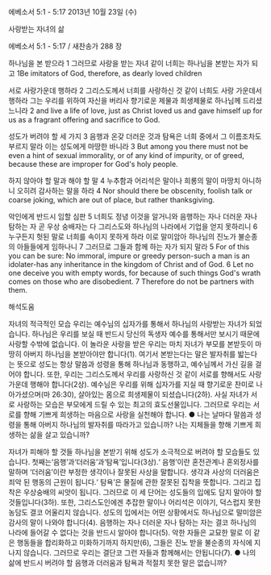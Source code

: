 에베소서 5:1 - 5:17 
2013년 10월 23일 (수)

사랑받는 자녀의 삶



에베소서 5:1 - 5:17 / 새찬송가 288 장


하나님을 본 받으라
1 그러므로 사랑을 받는 자녀 같이 너희는 하나님을 본받는 자가 되고
1Be imitators of God, therefore, as dearly loved children

서로 사랑가운데 행하라
2 그리스도께서 너희를 사랑하신 것 같이 너희도 사랑 가운데서 행하라 그는 우리를 위하여 자신을 버리사 향기로운 제물과 희생제물로 하나님께 드리셨느니라
2 and live a life of love, just as Christ loved us and gave himself up for us as a fragrant offering and sacrifice to God.

성도가 버려야 할 세 가지
3 음행과 온갖 더러운 것과 탐욕은 너희 중에서 그 이름조차도 부르지 말라 이는 성도에게 마땅한 바니라
3 But among you there must not be even a hint of sexual immorality, or of any kind of impurity, or of greed, because these are improper for God's holy people.

하지 않아야 할 말과 해야 할 말
4 누추함과 어리석은 말이나 희롱의 말이 마땅치 아니하니 오히려 감사하는 말을 하라
4 Nor should there be obscenity, foolish talk or coarse joking, which are out of place, but rather thanksgiving.

악인에게 반드시 임할 심판
5 너희도 정녕 이것을 알거니와 음행하는 자나 더러운 자나 탐하는 자 곧 우상 숭배자는 다 그리스도와 하나님의 나라에서 기업을 얻지 못하리니 6 누구든지 헛된 말로 너희를 속이지 못하게 하라 이로 말미암아 하나님의 진노가 불순종의 아들들에게 임하나니 7 그러므로 그들과 함께 하는 자가 되지 말라
5 For of this you can be sure: No immoral, impure or greedy person-such a man is an idolater-has any inheritance in the kingdom of Christ and of God. 6 Let no one deceive you with empty words, for because of such things God's wrath comes on those who are disobedient. 7 Therefore do not be partners with them.

해석도움





자녀의 적극적인 모습
우리는 예수님의 십자가를 통해서 하나님의 사랑받는 자녀가 되었습니다. 하나님은 우리를 보실 때 반드시 당신의 독생자 예수를 통해서만 보시기 때문에 사랑할 수밖에 없습니다. 이 놀라운 사랑을 받은 우리는 마치 자녀가 부모를 본받듯이 마땅히 아버지 하나님을 본받아야만 합니다(1). 여기서 본받는다는 말은 발자취를 밟는다는 뜻으로 성도는 항상 말씀과 성령을 통해 하나님과 동행하고, 예수님께서 가신 길을 걸어야 합니다. 또한, 우리는 그리스도께서 우리를 사랑하신 것 같이 서로를 향해서도 사랑 가운데 행해야 합니다(2상). 예수님은 우리를 위해 십자가를 지실 때 향기로운 찬미로 나아가셨으며(마 26:30), 살아있는 몸으로 희생제물이 되셨습니다(2하). 사실 자녀가 서로 사랑하는 모습은 부모에게 드릴 수 있는 최고의 효도선물입니다. 그러므로 우리는 서로를 향해 기쁘게 희생하는 마음으로 사랑을 실천해야 합니다.
● 나는 날마다 말씀과 성령을 통해 아버지 하나님의 발자취를 따라가고 있습니까? 나는 지체들을 향해 기쁘게 희생하는 삶을 살고 있습니까?

자녀가 피해야 할 것들
하나님을 본받기 위해 성도가 소극적으로 버려야 할 모습들도 있습니다. 첫째는‘음행’과‘더러움’과‘탐욕’입니다(3상).‘ 음행’이란 혼전관계나 혼외정사를 말하며 ‘더러움’이란 부정한 생각이나 잘못된 사상을 말합니다. 생각과 사상의 더러움은 죄악 된 행동의 근원이 됩니다.‘ 탐욕’은 물질에 관한 잘못된 집착을 뜻합니다. 그리고 집착은 우상숭배의 씨앗이 됩니다. 그러므로 이 세 단어는 성도들의 입에도 담지 말아야 할 것들입니다(3하). 또한, 그리스도인에겐 추잡한 말이나 어리석은 이야기, 덕스럽지 못한 농담도 결코 어울리지 않습니다. 성도의 입에서는 어떤 상황에서도 하나님으로 말미암은 감사의 말이 나와야 합니다(4). 음행하는 자나 더러운 자나 탐하는 자는 결코 하나님의 나라에 들어갈 수 없다는 것을 반드시 알아야 합니다(5). 악한 자들은 교묘한 말로 이 같은 행동들을 합리화하고 미화하기까지 하지만(6), 그들은 진노 받을 불순종의 자식에 지나지 않습니다. 그러므로 우리는 결단코 그런 자들과 함께해서는 안됩니다(7).
● 나의 삶에 반드시 버려야 할 음행과 더러움과 탐욕과 적절치 못한 말은 없습니까?